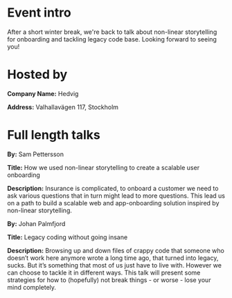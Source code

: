 # Event intro
After a short winter break, we're back to talk about non-linear storytelling for onboarding and tackling legacy code base. Looking forward to seeing you!

# Hosted by
**Company Name:** Hedvig

**Address:** Valhallavägen 117, Stockholm

# Full length talks
**By:** Sam Pettersson 

**Title:** How we used non-linear storytelling to create a scalable user onboarding

**Description:** Insurance is complicated, to onboard a customer we need to ask various questions that in turn might lead to more questions. This lead us on a path to build a scalable web and app-onboarding solution inspired by non-linear storytelling.

**By:** Johan Palmfjord

**Title:** Legacy coding without going insane

**Description:** Browsing up and down files of crappy code that someone who doesn’t work here anymore wrote a long time ago, that turned into legacy, sucks. But it’s something that most of us just have to live with. However we can choose to tackle it in different ways. This talk will present some strategies for how to (hopefully) not break things - or worse - lose your mind completely.


